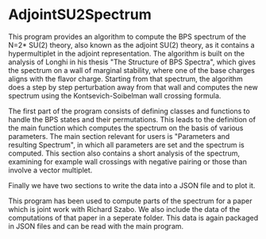 # AdjointSU2Spectrum

This program provides an algorithm to compute the BPS spectrum of the N=2* SU(2) theory, also known as the adjoint SU(2) theory, as it contains a hypermultiplet in the adjoint representation. The algorithm is built on the analysis of Longhi in his thesis "The Structure of BPS Spectra", which gives the spectrum on a wall of marginal stability, where one of the base charges aligns with the flavor charge. Starting from that spectrum, the algorithm does a step by step perturbation away from that wall and computes the new spectrum using the Kontsevich-Soibelman wall crossing formula.

The first part of the program consists of defining classes and functions to handle the BPS states and their permutations. This leads to the definition of the main function which computes the spectrum on the basis of various parameters. The main section relevant for users is "Parameters and resulting Spectrum", in which all parameters are set and the spectrum is computed. This section also contains a short analysis of the spectrum, examining for example wall crossings with negative pairing or those than involve a vector multiplet.

Finally we have two sections to write the data into a JSON file and to plot it.

This program has been used to compute parts of the spectrum for a paper which is joint work with Richard Szabo. We also include the data of the computations of that paper in a seperate folder. This data is again packaged in JSON files and can be read with the main program.
